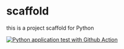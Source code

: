 # scaffold
this is a project scaffold for Python


[![Python application test with Github Action](https://github.com/lorigra/scaffold/actions/workflows/main.yml/badge.svg)](https://github.com/lorigra/scaffold/actions/workflows/main.yml)
